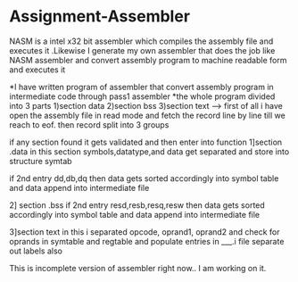 # Assignment-Assembler
NASM is a intel x32 bit assembler which compiles the assembly file and executes it .Likewise I generate my own assembler that  does the job like NASM assembler and convert assembly program to machine readable form and executes it

*I have written program of assembler that convert assembly program in
intermediate code through pass1 assembler
*the whole program divided into 3 parts
1)section data
2)section bss
3)section text
-->
first of all i have open the assembly file in read mode and fetch the record line by line till we reach to eof.
then record split into 3 groups

if any section found it gets validated and then enter into function 
1]section .data
in this section symbols,datatype,and data get separated and store into structure symtab

if 2nd entry dd,db,dq then data gets sorted accordingly into symbol table and data append into intermediate file

2] section .bss
if 2nd entry resd,resb,resq,resw then data gets sorted accordingly into symbol table and data append into intermediate file

3]section text
in this i separated opcode, oprand1, oprand2 and check for oprands in symtable and regtable and populate entries in ___.i file
separate out labels also

This is incomplete version of assembler right now..
I am working on it.
